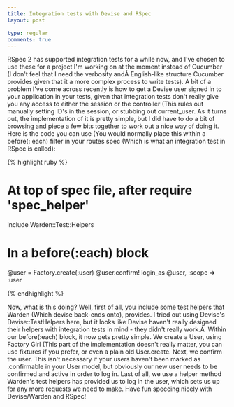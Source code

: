 ```yaml
---
title: Integration tests with Devise and RSpec
layout: post

type: regular
comments: true
---
```


RSpec 2 has supported integration tests for a while now, and I've chosen to use
these for a project I'm working on at the moment instead of Cucumber (I don't
feel that I need the verbosity andÂ English-like structure Cucumber provides
given that it a more complex process to write tests).
A bit of a problem I've come across recently is how to get a Devise user signed
in to your application in your tests, given that integration tests don't really
give you any access to either the session or the controller (This rules out
manually setting ID's in the session, or stubbing out current_user. As it turns
out, the implementation of it is pretty simple, but I did have to do a bit of
browsing and piece a few bits together to work out a nice way of doing it.
Here is the code you can use (You would normally place this within a before(:
each) filter in your routes spec (Which is what an integration test in RSpec is
called):

{% highlight ruby %}
# At top of spec file, after require 'spec_helper'
include Warden::Test::Helpers

# In a before(:each) block
@user = Factory.create(:user)
@user.confirm!
login_as @user, :scope => :user

{% endhighlight %}

Now, what is this doing? Well, first of all, you include some test helpers that
Warden (Which devise back-ends onto), provides. I tried out using Devise's
Devise::TestHelpers here, but it looks like Devise haven't really designed
their helpers with integration tests in mind - they didn't really work.Â 
Within our before(:each) block, it now gets pretty simple. We create a User,
using Factory Girl (This part of the implementation doesn't really matter, you
can use fixtures if you prefer, or even a plain old User.create.
Next, we confirm the user. This isn't necessary if your users haven't been
marked as :confirmable in your User model, but obviously our new user needs to
be confirmed and active in order to log in.
Last of all, we use a helper method Warden's test helpers has provided us to
log in the user, which sets us up for any more requests we need to make.
Have fun speccing nicely with Devise/Warden and RSpec!

